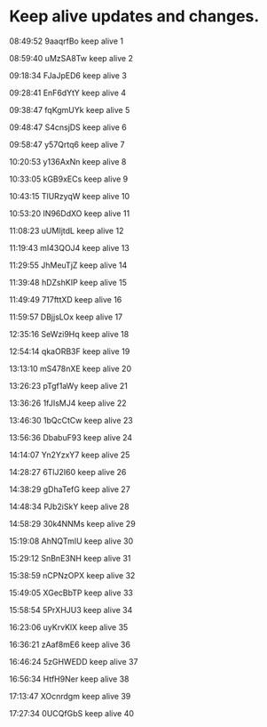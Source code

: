 # Keep alive updates and changes.

08:49:52 9aaqrfBo  keep alive 1

08:59:40 uMzSA8Tw  keep alive 2

09:18:34 FJaJpED6  keep alive 3

09:28:41 EnF6dYtY  keep alive 4

09:38:47 fqKgmUYk  keep alive 5

09:48:47 S4cnsjDS  keep alive 6

09:58:47 y57Qrtq6  keep alive 7

10:20:53 y136AxNn  keep alive 8

10:33:05 kGB9xECs  keep alive 9

10:43:15 TlURzyqW  keep alive 10

10:53:20 IN96DdXO  keep alive 11

11:08:23 uUMIjtdL  keep alive 12

11:19:43 mI43QOJ4  keep alive 13

11:29:55 JhMeuTjZ  keep alive 14

11:39:48 hDZshKIP  keep alive 15

11:49:49 717fttXD  keep alive 16

11:59:57 DBjjsLOx  keep alive 17

12:35:16 SeWzi9Hq  keep alive 18

12:54:14 qkaORB3F  keep alive 19

13:13:10 mS478nXE  keep alive 20

13:26:23 pTgf1aWy  keep alive 21

13:36:26 1fJIsMJ4  keep alive 22

13:46:30 1bQcCtCw  keep alive 23

13:56:36 DbabuF93  keep alive 24

14:14:07 Yn2YzxY7  keep alive 25

14:28:27 6TlJ2I60  keep alive 26

14:38:29 gDhaTefG  keep alive 27

14:48:34 PJb2iSkY  keep alive 28

14:58:29 30k4NNMs  keep alive 29

15:19:08 AhNQTmIU  keep alive 30

15:29:12 SnBnE3NH  keep alive 31

15:38:59 nCPNzOPX  keep alive 32

15:49:05 XGecBbTP  keep alive 33

15:58:54 5PrXHJU3  keep alive 34

16:23:06 uyKrvKlX  keep alive 35

16:36:21 zAaf8mE6  keep alive 36

16:46:24 5zGHWEDD  keep alive 37

16:56:34 HtfH9Ner  keep alive 38

17:13:47 XOcnrdgm  keep alive 39

17:27:34 0UCQfGbS  keep alive 40

